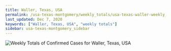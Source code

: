 ```yaml
---
title: Waller, Texas, USA
permalink: /usa-texas-montgomery/weekly_totals/usa-texas-waller-weekly_totals.html
last_updated: Dec 7, 2020
keywords: ["Waller, Texas, USA", "weekly totals"]
sidebar: usa-texas-montgomery_sidebar
---
```


![Weekly Totals of Confirmed Cases for Waller, Texas, USA](/covid_tracker/images/graphs/usa-texas-waller-weekly_totals_graph.png)
